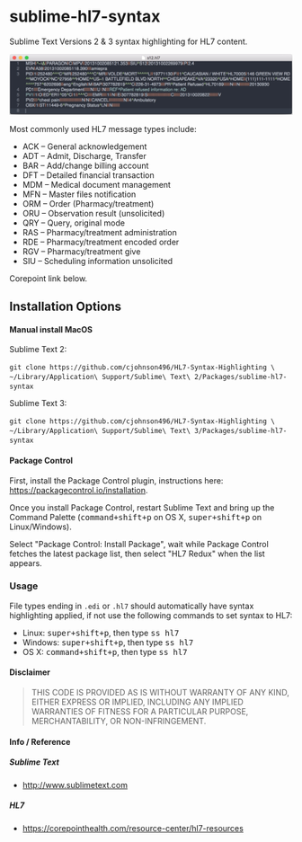 sublime-hl7-syntax
==================

Sublime Text Versions 2 & 3 syntax highlighting for HL7 content.

![hl7.png](hl7.png)

Most commonly used HL7 message types include: 
* ACK – General acknowledgement
* ADT – Admit, Discharge, Transfer
* BAR – Add/change billing account
* DFT – Detailed financial transaction
* MDM – Medical document management
* MFN – Master files notification
* ORM – Order (Pharmacy/treatment)
* ORU – Observation result (unsolicited)
* QRY – Query, original mode
* RAS – Pharmacy/treatment administration
* RDE – Pharmacy/treatment encoded order
* RGV – Pharmacy/treatment give
* SIU – Scheduling information unsolicited

Corepoint link below.

## Installation Options

#### Manual install MacOS

Sublime Text 2:

``
git clone https://github.com/cjohnson496/HL7-Syntax-Highlighting \
~/Library/Application\ Support/Sublime\ Text\ 2/Packages/sublime-hl7-syntax
``

Sublime Text 3:

``
git clone https://github.com/cjohnson496/HL7-Syntax-Highlighting \
~/Library/Application\ Support/Sublime\ Text\ 3/Packages/sublime-hl7-syntax
``

#### Package Control

First, install the Package Control plugin, instructions here: https://packagecontrol.io/installation.

Once you install Package Control, restart Sublime Text and bring up the Command Palette (<kbd>command+shift+p</kbd> on OS X, <kbd>super+shift+p</kbd> on Linux/Windows).

Select "Package Control: Install Package", wait while Package Control fetches the latest package list, then select "HL7 Redux" when the list appears.

### Usage

File types ending in `.edi` or `.hl7` should automatically have syntax highlighting applied, if not use the following commands to set syntax to HL7:
- Linux: <kbd>super+shift+p</kbd>, then type <kbd>ss hl7</kbd>
- Windows: <kbd>super+shift+p</kbd>, then type <kbd>ss hl7</kbd>
- OS X: <kbd>command+shift+p</kbd>, then type <kbd>ss hl7</kbd>

####  Disclaimer
> THIS CODE IS PROVIDED AS IS WITHOUT WARRANTY OF ANY KIND, EITHER EXPRESS OR IMPLIED, INCLUDING ANY IMPLIED WARRANTIES OF FITNESS FOR A PARTICULAR PURPOSE, MERCHANTABILITY, OR NON-INFRINGEMENT.

#### Info / Reference

##### Sublime Text
- http://www.sublimetext.com

##### HL7 
- https://corepointhealth.com/resource-center/hl7-resources
